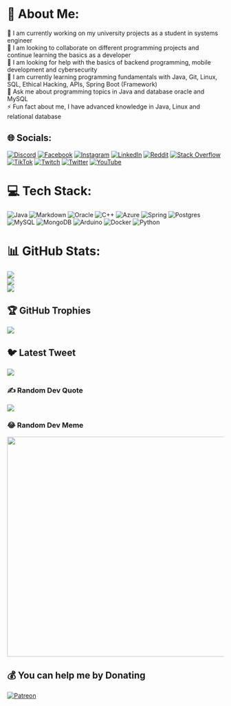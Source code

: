# 💫 About Me:
🔭 I am currently working on my university projects as a student in systems engineer<br>👯 I am looking to collaborate on different programming projects and continue learning the basics as a developer<br>🤝 I am looking for help with the basics of backend programming, mobile development and cybersecurity<br>🌱 I am currently learning programming fundamentals with Java, Git, Linux, SQL, Ethical Hacking, APIs, Spring Boot (Framework)<br>💬 Ask me about programming topics in Java and database oracle and MySQL<br>⚡ Fun fact about me, I have advanced knowledge in Java, Linux and relational database


## 🌐 Socials:
[![Discord](https://img.shields.io/badge/Discord-%237289DA.svg?logo=discord&logoColor=white)](Jhoneiro#2659) [![Facebook](https://img.shields.io/badge/Facebook-%231877F2.svg?logo=Facebook&logoColor=white)](https://www.facebook.com/rosa.saldana.313924/) [![Instagram](https://img.shields.io/badge/Instagram-%23E4405F.svg?logo=Instagram&logoColor=white)](https://instagram.com/maquisaldana) [![LinkedIn](https://img.shields.io/badge/LinkedIn-%230077B5.svg?logo=linkedin&logoColor=white)](https://www.linkedin.com/in/jhoel-maqui-salda%C3%B1a-71b226267/) [![Reddit](https://img.shields.io/badge/Reddit-%23FF4500.svg?logo=Reddit&logoColor=white)](https://reddit.com/user/Appropriate_Doubt460) [![Stack Overflow](https://img.shields.io/badge/-Stackoverflow-FE7A16?logo=stack-overflow&logoColor=white)](https://stackoverflow.com/users/21300616/jhoneirodev) [![TikTok](https://img.shields.io/badge/TikTok-%23000000.svg?logo=TikTok&logoColor=white)](https://tiktok.com/@jhoneiro4) [![Twitch](https://img.shields.io/badge/Twitch-%239146FF.svg?logo=Twitch&logoColor=white)](https://twitch.tv/jhoneirolove) [![Twitter](https://img.shields.io/badge/Twitter-%231DA1F2.svg?logo=Twitter&logoColor=white)](https://twitter.com/@jhoneiroYT) [![YouTube](https://img.shields.io/badge/YouTube-%23FF0000.svg?logo=YouTube&logoColor=white)](https://youtube.com/@jhoneiro) 

# 💻 Tech Stack:
![Java](https://img.shields.io/badge/java-%23ED8B00.svg?style=for-the-badge&logo=java&logoColor=white) ![Markdown](https://img.shields.io/badge/markdown-%23000000.svg?style=for-the-badge&logo=markdown&logoColor=white) ![Oracle](https://img.shields.io/badge/Oracle-F80000?style=for-the-badge&logo=oracle&logoColor=white) ![C++](https://img.shields.io/badge/c++-%2300599C.svg?style=for-the-badge&logo=c%2B%2B&logoColor=white) ![Azure](https://img.shields.io/badge/azure-%230072C6.svg?style=for-the-badge&logo=azure-devops&logoColor=white) ![Spring](https://img.shields.io/badge/spring-%236DB33F.svg?style=for-the-badge&logo=spring&logoColor=white) ![Postgres](https://img.shields.io/badge/postgres-%23316192.svg?style=for-the-badge&logo=postgresql&logoColor=white) ![MySQL](https://img.shields.io/badge/mysql-%2300f.svg?style=for-the-badge&logo=mysql&logoColor=white) ![MongoDB](https://img.shields.io/badge/MongoDB-%234ea94b.svg?style=for-the-badge&logo=mongodb&logoColor=white) ![Arduino](https://img.shields.io/badge/-Arduino-00979D?style=for-the-badge&logo=Arduino&logoColor=white) ![Docker](https://img.shields.io/badge/docker-%230db7ed.svg?style=for-the-badge&logo=docker&logoColor=white) ![Python](https://img.shields.io/badge/Python-yellow?style=for-the-badge&logo=python&logoColor=white&labelColor=101010)
# 📊 GitHub Stats:
![](https://github-readme-stats.vercel.app/api?username=JhoneiroLove&theme=dracula&hide_border=false&include_all_commits=false&count_private=false)<br/>
![](https://github-readme-streak-stats.herokuapp.com/?user=JhoneiroLove&theme=dracula&hide_border=false)<br/>
![](https://github-readme-stats.vercel.app/api/top-langs/?username=JhoneiroLove&theme=dracula&hide_border=false&include_all_commits=false&count_private=false&layout=compact)

## 🏆 GitHub Trophies
![](https://github-profile-trophy.vercel.app/?username=JhoneiroLove&theme=radical&no-frame=false&no-bg=false&margin-w=4)

## 🐦 Latest Tweet
[![](https://gtce.itsvg.in/api?username=@jhoneiroYT)](https://github.com/VishwaGauravIn/github-twitter-card-embed)

### ✍️ Random Dev Quote
![](https://quotes-github-readme.vercel.app/api?type=horizontal&theme=dark)

### 😂 Random Dev Meme
<img src="https://random-memer.herokuapp.com/" width="512px"/>

  ## 💰 You can help me by Donating
  [![Patreon](https://img.shields.io/badge/Patreon-F96854?style=for-the-badge&logo=patreon&logoColor=white)](patreon.com/JhoneiroDeveloper) 
  
